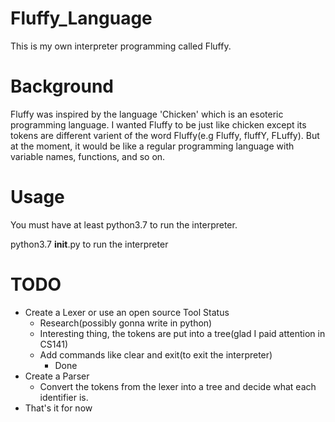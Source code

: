 # Fluffy_Language
This is my own interpreter programming called Fluffy.

# Background

Fluffy was inspired by the language 'Chicken' which is an esoteric programming language.
I wanted Fluffy to be just like chicken except its tokens are different varient of 
the word Fluffy(e.g Fluffy, fluffY, FLuffy). But at the moment, it would be like
a regular programming language with variable names, functions, and so on.

# Usage

You must have at least python3.7 to run the interpreter.

python3.7 __init__.py to run the interpreter


# TODO

* Create a Lexer or use an open source Tool
    Status
	* Research(possibly gonna write in python)
	* Interesting thing, the tokens are put into a tree(glad I paid attention in CS141)
	* Add commands like clear and exit(to exit the interpreter)
	    * Done
* Create a Parser
    * Convert the tokens from the lexer into a tree and decide what each identifier is.
* That's it for now
 
